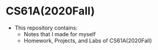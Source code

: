 # CS61A(2020Fall)

- This repository contains:
	- Notes that I made for myself
	- Homework, Projects, and Labs of CS61A(2020Fall)
